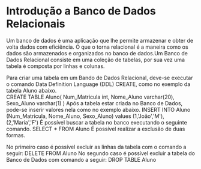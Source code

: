 # Introdução a Banco de Dados Relacionais

Um banco de dados é uma aplicação que lhe permite armazenar e obter de volta dados com eficiência. O que o torna relacional é a maneira como os dados são armazenados e organizados no banco de dados.Um Banco de Dados Relacional consiste em uma coleção de tabelas, por sua vez uma tabela é composta por linhas e colunas.

Para criar uma tabela em um Bando de Dados Relacional, deve-se executar o comando Data Definition Language (DDL) CREATE, como  no exemplo da tabela Aluno abaixo.  
CREATE TABLE Aluno(
    Num_Matricula int,
    Nome_Aluno varchar(20),
    Sexo_Aluno varchar(1)
)
Após a tabela estar criada no Banco de Dados, pode-se inserir valores nela como no exemplo abaixo.
INSERT INTO Aluno (Num_Matricula, Nome_Aluno, Sexo_Aluno) values (1,'João','M'),(2,'Maria','F')
É possível buscar a tabela no banco executando o seguinte comando.
SELECT * FROM Aluno
É possível realizar a exclusão de duas formas.

No primeiro caso é possível excluir as linhas da tabela com o comando a seguir:
DELETE FROM Aluno
No segundo caso é possível excluir a tabela do Banco de Dados com comando a seguir:
DROP TABLE Aluno